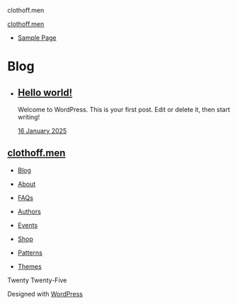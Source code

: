 clothoff.men



[clothoff.men](http://clothoff.men)

+ [Sample Page](http://clothoff.men/index.php/sample-page/)



Blog
====

* [Hello world!](http://clothoff.men/index.php/2025/01/16/hello-world/)
  ---------------------------------------------------------------------

  Welcome to WordPress. This is your first post. Edit or delete it, then start writing!

  [16 January 2025](http://clothoff.men/index.php/2025/01/16/hello-world/)



[clothoff.men](http://clothoff.men)
-----------------------------------

* [Blog](#)
* [About](#)
* [FAQs](#)
* [Authors](#)


* [Events](#)
* [Shop](#)
* [Patterns](#)
* [Themes](#)

Twenty Twenty-Five

Designed with [WordPress](https://en-gb.wordpress.org)